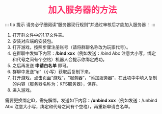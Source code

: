 # <div align="center"><font color=#FD366D>加入服务器的方法</font></div>
::: tip 提示
请务必仔细阅读“服务器现行规则”并通过审核后才能加入服务器！
:::
1. 打开群文件中的1.17文件夹。
2. 安装对应端的安装包。 
3. 打开游戏，按照步骤注册账号（请将群聊名称改为玩家代号）。
4. 在群聊中发如下内容：**/bind xxx**（例如发送：/bind Abc 注意大小写，绑定和代号之间有个空格）机器人会提示你绑定成功。
5. 之后再发送 **申请白名单** 即可。
6. 群聊中发送“ip”（小写）获取后复制下来。
7. 打开游戏，点击页面“游戏”，“服务器”，“添加服务器”，在此项中中填入复制的内容（服务器名称为：KFS服务器），保存。
8. 进入游戏。

需要更换绑定ID，需先解绑，发送如下内容：**/unbind xxx**（例如发送：/unbind Abc 注意大小写，绑定和代号之间有个空格），再重新申请白名单。